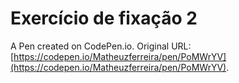 # Exercício de fixação 2

A Pen created on CodePen.io. Original URL: [https://codepen.io/Matheuzferreira/pen/PoMWrYV](https://codepen.io/Matheuzferreira/pen/PoMWrYV).

